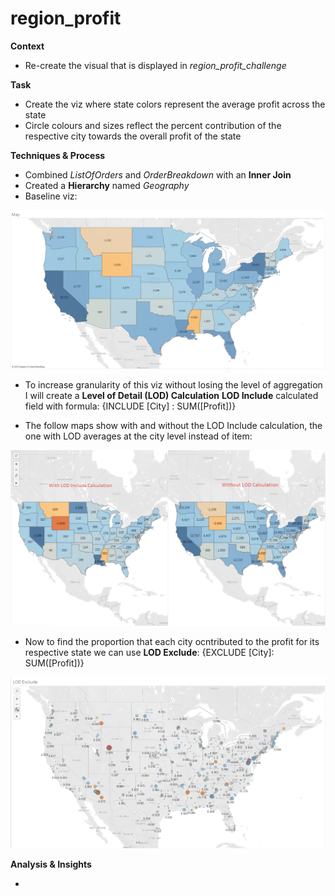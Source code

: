 # region_profit
**Context**

- Re-create the visual that is displayed in *region_profit_challenge*

**Task**

- Create the viz where state colors represent the average profit across the state
- Circle colours and sizes reflect the percent contribution of the respective city towards the overall profit of the state

**Techniques & Process**

- Combined *ListOfOrders* and *OrderBreakdown* with an **Inner Join**
- Created a **Hierarchy** named *Geography*
- Baseline viz:

![](https://github.com/latiful-hassan/region_profit/blob/main/region_profit_screenshots/baseline_viz.png)

- To increase granularity of this viz without losing the level of aggregation I will create a **Level of Detail (LOD) Calculation**
**LOD Include** calculated field with formula: {INCLUDE [City] : SUM([Profit])}

- The follow maps show with and without the LOD Include calculation, the one with LOD averages at the city level instead of item:

![](https://github.com/latiful-hassan/region_profit/blob/main/region_profit_screenshots/lod_include.png)

- Now to find the proportion that each city ocntributed to the profit for its respective state we can use **LOD Exclude**: {EXCLUDE [City]: SUM([Profit])}

![](https://github.com/latiful-hassan/region_profit/blob/main/region_profit_screenshots/lod_exclude.png)

**Analysis & Insights**

-
